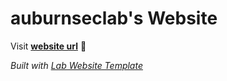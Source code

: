 
# auburnseclab's Website

Visit **[website url](#)** 🚀

_Built with [Lab Website Template](https://greene-lab.gitbook.io/lab-website-template-docs)_
